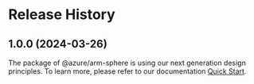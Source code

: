 # Release History
    
## 1.0.0 (2024-03-26)

The package of @azure/arm-sphere is using our next generation design principles. To learn more, please refer to our documentation [Quick Start](https://aka.ms/azsdk/js/mgmt/quickstart ).
